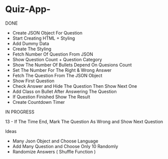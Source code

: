 # Quiz-App-

DONE

- Create JSON Object For Question
- Start Creating HTML + Styling
- Add Dummy Data
- Create The Styling 
- Fetch Number Of Question From JSON
- Show Question Count + Question Category
- Show The Number Of Bullets Depend On Quesions Count
- Set The Number For The Right & Wrong Answer
- Fetch The Question From The JSON Object
- Show First Question
- Check Answer and Hide The Question Then Show Next One
- Add Class on Bullet After Answering The Question 
- If Question Finished Show The Result
- Create Countdown Timer

IN PROGRESS

13 - If The Time End, Mark The Question As Wrong and Show Next Question


Ideas 
- Many Json Object and Choose Language
- Add Many Question and Choose Only 10 Randomly 
- Randomize Answers ( Shuffle Function )